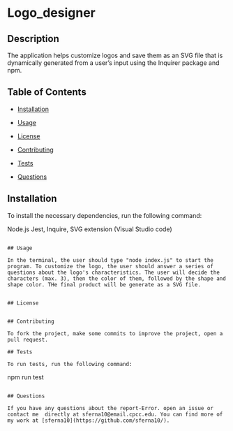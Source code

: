 # Logo_designer


## Description

The application helps customize logos and save them as an SVG file that is dynamically generated from a user’s input using the Inquirer package and npm.

## Table of Contents

* [Installation](#installation)
* [Usage](#usage)

* [License](#license)

* [Contributing](#contributing)
* [Tests](#test)
* [Questions](#questions)

## Installation

To install the necessary dependencies, run the following command:

Node.js
Jest,
Inquire,
SVG extension (Visual Studio code)

```

## Usage

In the terminal, the user should type "node index.js" to start the program. To customize the logo, the user should answer a series of questions about the logo's characteristics. The user will decide the characters (max. 3), then the color of them, followed by the shape and shape color. THe final product will be generate as a SVG file.


## License 
    

## Contributing

To fork the project, make some commits to improve the project, open a pull request.

## Tests

To run tests, run the following command:
```

npm  run test
```

## Questions

If you have any questions about the report-Error. open an issue or contact me  directly at sferna10@email.cpcc.edu. You can find more of my work at [sferna10](https://github.com/sferna10/).
